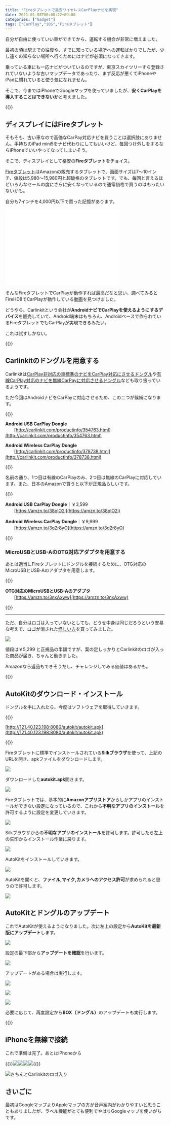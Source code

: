 ```yaml
---
title: "Fireタブレットで最安ワイヤレスCarPlayナビを実現"
date: 2021-01-08T00:00:22+09:00
categories: ["Gadget"]
tags: ["CarPlay","iOS","Fireタブレット"]
---
```


自分が自由に使っていい車ができてから、運転する機会が非常に増えました。

最初の頃は駅までの往復や、すでに知っている場所への運転ばかりでしたが、少し遠くの知らない場所へ行くためにはナビが必須になってきます。

乗っている車にも一応ナビがついているのですが、東京スカイツリーすら登録されていないような古いマップデータであったり、まず反応が悪くてiPhoneやiPadに慣れていると使う気になれません。

そこで、今まではiPhoneでGoogleマップを使っていましたが、<b>安くCarPlayを導入することはできないか</b>と考えました。

{{<ad>}}

## ディスプレイにはFireタブレット

そもそも、古い車なので高価なCarPay対応ナビを買うことは選択肢にありません。手持ちのiPad mini5をナビ代わりにしてもいいけど、毎回つけ外しをするならiPhoneでいいやってなってしまいそう。

そこで、ディスプレイとして格安の<b>Fireタブレット</b>をチョイス。

[Fireタブレット](https://amzn.to/2Xsg026)はAmazonの販売するタブレットで、画面サイズは7〜10インチ、値段は5,980〜15,980円と超破格のタブレットです。でも、毎回と言えるほどいろんなセールの度にさらに安くなっているので通常価格で買うのはもったいないかも。

自分も7インチを4,000円以下で買った記憶があります。

<iframe style="width:120px;height:240px;" marginwidth="0" marginheight="0" scrolling="no" frameborder="0" src="//rcm-fe.amazon-adsystem.com/e/cm?lt1=_blank&bc1=FFFFFF&IS2=1&bg1=FFFFFF&fc1=000000&lc1=0000FF&t=y2001920t-22&o=9&p=8&l=as4&m=amazon&f=ifr&ref=as_ss_li_til&asins=B07JQP28TN&linkId=5e8253d7700779d47f4aeb827acb9cfe"></iframe><iframe style="width:120px;height:240px;" marginwidth="0" marginheight="0" scrolling="no" frameborder="0" src="//rcm-fe.amazon-adsystem.com/e/cm?lt1=_blank&bc1=FFFFFF&IS2=1&bg1=FFFFFF&fc1=000000&lc1=0000FF&t=y2001920t-22&o=9&p=8&l=as4&m=amazon&f=ifr&ref=as_ss_li_til&asins=B07WJSJ28X&linkId=7559d00d13e61d7c3544b81c54c5308d"></iframe><iframe style="width:120px;height:240px;" marginwidth="0" marginheight="0" scrolling="no" frameborder="0" src="//rcm-fe.amazon-adsystem.com/e/cm?lt1=_blank&bc1=FFFFFF&IS2=1&bg1=FFFFFF&fc1=000000&lc1=0000FF&t=y2001920t-22&o=9&p=8&l=as4&m=amazon&f=ifr&ref=as_ss_li_til&asins=B07KD6TPT6&linkId=ca2d11e6e0605af22d8b56840c05c274"></iframe>

そんなFireタブレットでCarPlayが動作すれば最高だなと思い、調べてみるとFireHD8でCarPlayが動作している[動画](https://youtu.be/yqSm5vlLCfo)を見つけました。

どうやら、Carlinkitという会社が<b>AndroidナビでCarPlayを使えるようにするデバイス</b>を販売していて、Android端末はもちろん、Androidベースで作られているFireタブレットでもCarPlayが実現できるみたい。

これは試すしかない。

{{<ad>}}

## Carlinkitのドングルを用意する

Carlinkitは[CarPlay非対応の車標準のナビをCarPlay対応にさせるドングル](http://carlinkit.com/ycpsj)や[有線CarPlay対応のナビを無線CarPayに対応させるドングル](http://carlinkit.com/productinfo/447590.html)なども取り扱っているようです。

ただ今回はAndroidナビをCarPayに対応させるため、この二つが候補になります。

{{<bg>}}

**Android USB CarPlay Dongle**<br>　　[http://carlinkit.com/productinfo/354763.html](http://carlinkit.com/productinfo/354763.html)

**Android Wireless CarPlay Dongle**<br>　　[http://carlinkit.com/productinfo/378738.html](http://carlinkit.com/productinfo/378738.html)

{{<bg-end>}}

名前の通り、1つ目は有線のCarPlayのみ、2つ目は無線のCarPlayに対応しています。また、日本のAmazonで買うと以下が正規品らしいです。

{{<bg>}}

**Android USB CarPlay Dongle**｜￥3,599<br>　　[https://amzn.to/38qlO2i](https://amzn.to/38qlO2i)

**Android Wireless CarPlay Dongle**｜￥9,999<br>　　[https://amzn.to/3q2r8yO](https://amzn.to/3q2r8yO)

{{<bg-end>}}

### MicroUSBとUSB-AのOTG対応アダプタを用意する

あとは適当にFireタブレットにドングルを接続するために、OTG対応のMicroUSBとUSB-Aのアダプタを用意します。

{{<bg>}}

**OTG対応のMicroUSBとUSB-Aのアダプタ**<br>　　[https://amzn.to/3nxAxww](https://amzn.to/3nxAxww)

{{<bg-end>}}

***

ただ、自分はロゴは入っていないとしても、どうせ中身は同じだろうという安易な考えで、ロゴが消された[怪しい方](https://amzn.to/2LjTu8T)を買ってみました。

![](../../../images/fire-carplay-0.jpg)

値段は￥5,299 と正規品の半額ですが、案の定しっかりとCarlinkitのロゴが入った商品が届き、ちゃんと動きました。

Amazonなら返品もできそうだし、チャレンジしてみる価値はあるかも。

{{<ad>}}

## AutoKitのダウンロード・インストール

ドングルを手に入れたら、今度はソフトウェアを取得していきます。

{{<bg>}}

[http://121.40.123.198:8080/autokit/autokit.apk](http://121.40.123.198:8080/autokit/autokit.apk)

{{<bg-end>}}

Fireタブレットに標準でインストールされている<b>Silkブラウザ</b>を使って、上記のURLを開き、apkファイルをダウンロードします。

![](../../../images/fire-carplay-1.jpg)

ダウンロードした<b>autokit.apk</b>開きます。

![](../../../images/fire-carplay-2.jpg)

Fireタブレットでは、基本的に**Amazonアプリストア**からしかアプリのインストールができない設定になっているので、これから<b>不明なアプリのインストール</b>を許可するように設定を変更していきます。

![](../../../images/fire-carplay-3.jpg)

Silkブラウザからの<b>不明なアプリのインストール</b>を許可します。許可したら左上の矢印からインストール作業に戻ります。

![](../../../images/fire-carplay-4.jpg)

AutoKitをインストールしていきます。

![](../../../images/fire-carplay-5.jpg)

AutoKitを開くと、<b>ファイル,マイク,カメラへのアクセス許可</b>が求められると思うので許可します。

![](../../../images/Screenshot_20210110-003947_1.jpg)

## AutoKitとドングルのアップデート

これでAutoKitが使えるようになりました。次に左上の設定から<b>AutoKitを最新版にアップデート</b>します。

![](../../../images/Screenshot_20210110-020335-2.jpg)

設定の最下部から**アップデートを確認**を行います。

![](../../../images/Screenshot_20210110-020442-2.jpg)

アップデートがある場合は実行します。

![](../../../images/Screenshot_20210110-020508-2.jpg)

![](../../../images/Screenshot_20210110-020540.jpg)

![](../../../images/fire-carplay-5.jpg)

必要に応じて、再度設定から<b>BOX（ドングル）</b>のアップデートも実行します。

{{<ad>}}

## iPhoneを無線で接続

これで準備は完了。あとはiPhoneから

{{<mobile-scroll>}}![](../../../images/IMG_1121.jpg)![](../../../images/IMG_1123.jpg)![](../../../images/IMG_1125.jpg)![](../../../images/IMG_1130-2.jpg){{<mobile-scroll-end>}}



![きちんとCarlinkitのロゴ入り](../../../images/FullSizeRender.jpg)

## さいごに

最初はGoogleマップよりAppleマップの方が音声案内がわかりやすいと思うこともありましたが、ラベル機能がとても便利でやはりGoogleマップを使いがちです。